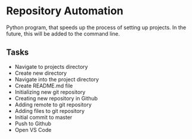 # Repository Automation

Python program, that speeds up the process of setting up projects.
In the future, this will be added to the command line.

## Tasks
* Navigate to projects directory
* Create new directory
* Navigate into the project directory
* Create README.md file
* Initializing new git repository
* Creating new repository in Github
* Adding remote to git repository
* Adding files to git repository
* Initial commit to master
* Push to Github
* Open VS Code